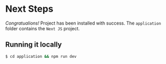 # Next Steps

_Congratualions!_ Project has been installed with success.
The `application` folder contains the `Next JS` project.

## Running it locally

```sh
$ cd application && npm run dev
```
